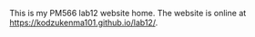 This is my PM566 lab12 website home. The website is online at https://kodzukenma101.github.io/lab12/.
